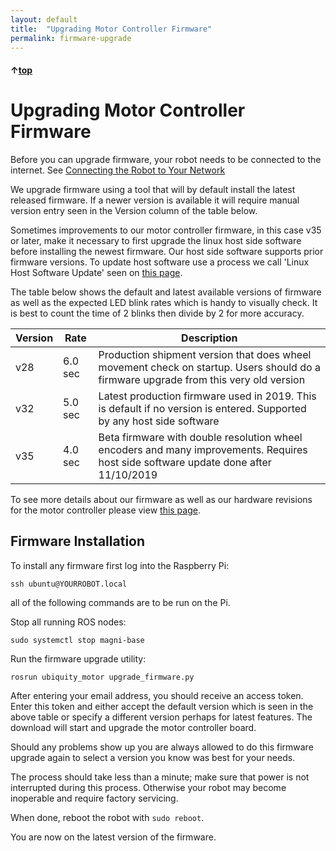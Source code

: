 ```yaml
---
layout: default
title:  "Upgrading Motor Controller Firmware"
permalink: firmware-upgrade
---
```


#### &uarr;[top](https://ubiquityrobotics.github.io/learn/)

# Upgrading Motor Controller Firmware

Before you can upgrade firmware, your robot needs to be connected to the
internet. See [Connecting the Robot to Your Network](/connect_network)

We upgrade firmware using a tool that will by default install the latest released firmware. If a newer version is available it will require manual version entry seen in the Version column of the table below.

Sometimes improvements to our motor controller firmware, in this case v35 or later, make it necessary to first upgrade the linux host side software before installing the newest firmware.  Our host side software supports prior firmware versions.  To update host software use a process we call 'Linux Host Software Update' seen on [this page](https://learn.ubiquityrobotics.com/updating).

The table below shows the default and latest available versions of firmware as well as the expected LED blink rates which is handy to visually check. It is best to count the time of 2 blinks then divide by 2 for more accuracy.

| Version |	Rate | Description |
| ------- | ---- | ----------- |
| v28 | 6.0 sec | Production shipment version that does wheel movement check on startup. Users should do a firmware upgrade from this very old version |
| v32	| 5.0 sec | Latest production firmware used in 2019. This is default if no version is entered. Supported by any host side software |
| v35 |	4.0 sec |Beta firmware with double resolution wheel encoders and many improvements.    Requires host side software update done after 11/10/2019 |

To see more details about our firmware as well as our hardware revisions for the motor controller please view [this page](https://github.com/UbiquityRobotics/ubiquity_motor/blob/kinetic-devel/Firmware_and_Hardware_Revisions.md).

## Firmware Installation
To install any firmware first log into the Raspberry Pi:

    ssh ubuntu@YOURROBOT.local

all of the following commands are to be run on the Pi.  

Stop all running ROS nodes:

```
sudo systemctl stop magni-base
```
Run the firmware upgrade utility:

    rosrun ubiquity_motor upgrade_firmware.py

After entering your email address, you should receive an access token.
Enter this token and either accept the default version which is seen in the above table or specify a different version perhaps for latest features.  The download will start and upgrade the motor controller board.

Should any problems show up you are always allowed to do this firmware upgrade again to select a version you know was best for your needs.

The process should take less than a minute; make sure that power is
not interrupted during this process. Otherwise your robot may become
inoperable and require factory servicing.

When done, reboot the robot with `sudo reboot`.

You are now on the latest version of the firmware.
